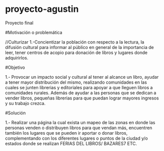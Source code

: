 # proyecto-agustin
Proyecto final 

#Motivación o problemática




//Culturizar
1.-Concientizar la población con respecto a la lectura, la difusión cultural 
para informar al público en general de la importancia de leer, tener centros de acopio para 
donación de libros y lugares donde adquirirlos.


#Objetivo


1.- Provocar un impacto social y cultural al tener al alcance un libro, ayudar a tener mayor distribución del mismo, 
realizando comunidades en las cuales se junten librerias y editoriales para apoyar a que lleguen libros a 
comunidades rurales. Además de ayudar a las personas que se dedican a vender libros, pequeñas librerias para que 
puedan lograr mayores ingresos y su trabajo crezca.


#Solución


1.- Realizar una página la cual exista un mapeo de las zonas en donde las personas venden o distribuyen libros para que vendan más, 
encuentren también los lugares que se pueden ir aportar o donar libros, complementando con los diferentes lugares o puntos de la ciudad 
y/o estados donde se realizan FERIAS DEL LIBROS/ BAZARES7 ETC.